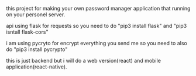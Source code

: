this project for making your own password manager application that running on your personel server.

api using flask for requests so you need to do "pip3 install flask" and "pip3 isntall flask-cors"

i am using pycryto for encrypt everything you send me so you need to also do "pip3 install pycrypto"

this is just backend but i will do a web version(react) and mobile application(react-native).
